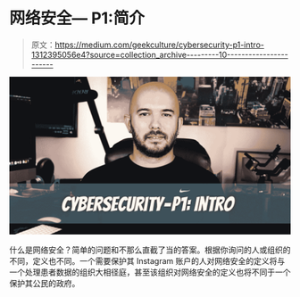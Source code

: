# 网络安全— P1:简介

> 原文：<https://medium.com/geekculture/cybersecurity-p1-intro-1312395056e4?source=collection_archive---------10----------------------->

![](img/7fecd336cbc0f48d7cbac62bcf3df9c2.png)

什么是网络安全？简单的问题和不那么直截了当的答案。根据你询问的人或组织的不同，定义也不同。一个需要保护其 Instagram 账户的人对网络安全的定义将与一个处理患者数据的组织大相径庭，甚至该组织对网络安全的定义也将不同于一个保护其公民的政府。